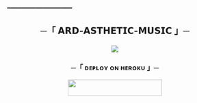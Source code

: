 
━━━━━━━━━━━━━━━━━━


<h2 align="center">
    ─「 𝗔𝗥𝗗-𝗔𝗦𝗧𝗛𝗘𝗧𝗜𝗖-𝗠𝗨𝗦𝗜𝗖 」─

<p align="center">
  <img src="https://telegra.ph/file/c0551793d1de230afd132.jpg">
</p>
<h3 align="center">
    ─「 ᴅᴇᴩʟᴏʏ ᴏɴ ʜᴇʀᴏᴋᴜ 」─

</h3>

<p align="center"><a href="https://dashboard.heroku.com/new?template=https://github.com/ArdNeriw/ARD-ASTHETIC-MUSIC"> <img src="https://img.shields.io/badge/Deploy%20On%20Heroku-bringle?style=for-the-badge&logo=heroku" width="220" height="38.45"/></a></p>
